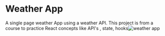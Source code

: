 # Weather App

A single page weather App using a weather API. This project is from a course to practice React concepts like API's , state, hooks![weather app](https://user-images.githubusercontent.com/92110494/194731357-b935ad9a-a1a4-4c38-bb5d-1992b338c1a9.JPG)

